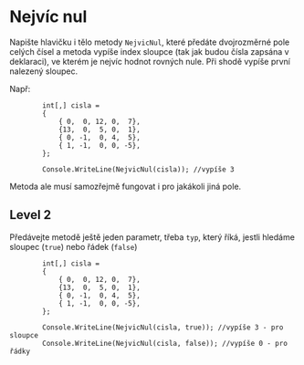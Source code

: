 # Nejvíc nul

Napište hlavičku i tělo metody `NejvicNul`, které předáte dvojrozměrné pole celých čísel a metoda vypíše index sloupce (tak jak budou čísla zapsána v deklaraci), ve kterém je nejvíc hodnot rovných nule. Při shodě vypíše první nalezený sloupec.

Např:

```
        int[,] cisla =
        {
            { 0,  0, 12, 0,  7},
            {13,  0,  5, 0,  1},
            { 0, -1,  0, 4,  5},
            { 1, -1,  0, 0, -5},
        };

        Console.WriteLine(NejvicNul(cisla)); //vypíše 3
```

Metoda ale musí samozřejmě fungovat i pro jakákoli jiná pole.

## Level 2

Předávejte metodě ještě jeden parametr, třeba `typ`, který říká, jestli hledáme sloupec (`true`) nebo řádek (`false`)

```
        int[,] cisla =
        {
            { 0,  0, 12, 0,  7},
            {13,  0,  5, 0,  1},
            { 0, -1,  0, 4,  5},
            { 1, -1,  0, 0, -5},
        };

        Console.WriteLine(NejvicNul(cisla, true)); //vypíše 3 - pro sloupce
        Console.WriteLine(NejvicNul(cisla, false)); //vypíše 0 - pro řádky
```